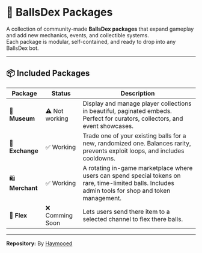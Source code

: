 # 🧩 BallsDex Packages

A collection of community-made **BallsDex packages** that expand gameplay and add new mechanics, events, and collectible systems.  
Each package is modular, self-contained, and ready to drop into any BallsDex bot.

---

## 📦 Included Packages

| Package | Status | Description |
|----------|---------|-------------|
| 🎨 **Museum** | ⚠️ Not working | Display and manage player collections in beautiful, paginated embeds. Perfect for curators, collectors, and event showcases. |
| 🔁 **Exchange** | ✅ Working | Trade one of your existing balls for a new, randomized one. Balances rarity, prevents exploit loops, and includes cooldowns. |
| 🛍️ **Merchant** | ✅ Working | A rotating in-game marketplace where users can spend special tokens on rare, time-limited balls. Includes admin tools for shop and token management. |
| 💸 **Flex** | ❌ Comming Soon | Lets users send there item to a selected channel to flex there balls. |

---

**Repository:** By [Haymooed](https://github.com/Haymooed/BallsDex-Packages)
